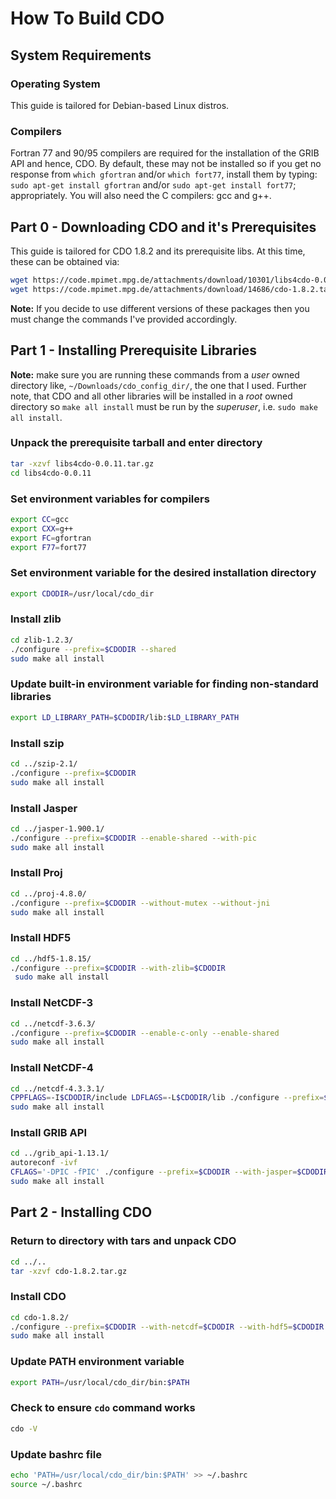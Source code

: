 # How To Build CDO

## System Requirements

### Operating System

This guide is tailored for Debian-based Linux distros. 

### Compilers

Fortran 77 and 90/95 compilers are required for the installation of the GRIB API and hence, CDO. By default, these may not be installed so if you get no response from `which gfortran` and/or `which fort77`, install them by typing: `sudo apt-get install gfortran` and/or `sudo apt-get install fort77`; appropriately. You will also need the C compilers: gcc and g++.

## Part 0 - Downloading CDO and it's Prerequisites

This guide is tailored for CDO 1.8.2 and its prerequisite libs. At this time, these can be obtained via:

```bash
wget https://code.mpimet.mpg.de/attachments/download/10301/libs4cdo-0.0.11.tar.gz
wget https://code.mpimet.mpg.de/attachments/download/14686/cdo-1.8.2.tar.gz
```

**Note:** If you decide to use different versions of these packages then you must change the commands I've provided accordingly.


## Part 1 - Installing Prerequisite Libraries

**Note:** make sure you are running these commands from a *user* owned directory like, `~/Downloads/cdo_config_dir/`, the one that I used. Further note, that CDO and all other libraries will be installed in a *root* owned directory so `make all install` must be run by the *superuser*, i.e. `sudo make all install`.

### Unpack the prerequisite tarball and enter directory
```bash
tar -xzvf libs4cdo-0.0.11.tar.gz
cd libs4cdo-0.0.11
```

### Set environment variables for compilers
```bash
export CC=gcc
export CXX=g++
export FC=gfortran
export F77=fort77
```

### Set environment variable for the desired installation directory
```bash
export CDODIR=/usr/local/cdo_dir
```

### Install zlib
```bash
cd zlib-1.2.3/
./configure --prefix=$CDODIR --shared
sudo make all install
```

### Update built-in environment variable for finding non-standard libraries
```bash
export LD_LIBRARY_PATH=$CDODIR/lib:$LD_LIBRARY_PATH
```

### Install szip
```bash
cd ../szip-2.1/
./configure --prefix=$CDODIR
sudo make all install
```

### Install Jasper
```bash
cd ../jasper-1.900.1/
./configure --prefix=$CDODIR --enable-shared --with-pic
sudo make all install
```

### Install Proj
```bash
cd ../proj-4.8.0/
./configure --prefix=$CDODIR --without-mutex --without-jni
sudo make all install
```

### Install HDF5
```bash
cd ../hdf5-1.8.15/
./configure --prefix=$CDODIR --with-zlib=$CDODIR
 sudo make all install
```

### Install NetCDF-3
```bash
cd ../netcdf-3.6.3/
./configure --prefix=$CDODIR --enable-c-only --enable-shared
sudo make all install
```

### Install NetCDF-4
```bash
cd ../netcdf-4.3.3.1/
CPPFLAGS=-I$CDODIR/include LDFLAGS=-L$CDODIR/lib ./configure --prefix=$CDODIR --enable-shared --enable-netcdf-4 --with-pic --disable-doxygen
sudo make all install
```

### Install GRIB API
```bash
cd ../grib_api-1.13.1/
autoreconf -ivf
CFLAGS='-DPIC -fPIC' ./configure --prefix=$CDODIR --with-jasper=$CDODIR
sudo make all install
```

## Part 2 - Installing CDO

### Return to directory with tars and unpack CDO
```bash
cd ../..
tar -xzvf cdo-1.8.2.tar.gz 
```

### Install CDO
```bash
cd cdo-1.8.2/
./configure --prefix=$CDODIR --with-netcdf=$CDODIR --with-hdf5=$CDODIR --with-grib_api=$CDODIR --with-proj=$CDODIR
sudo make all install
```

### Update PATH environment variable
```bash
export PATH=/usr/local/cdo_dir/bin:$PATH
```

### Check to ensure `cdo` command works
```bash
cdo -V
```

### Update bashrc file 
```bash
echo 'PATH=/usr/local/cdo_dir/bin:$PATH' >> ~/.bashrc
source ~/.bashrc
```
